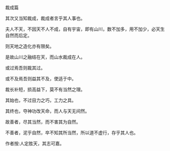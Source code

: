 裁成篇

其次又当知裁成，裁成者言乎其人事也。

夫人不天，不因天不人不成，自有宇宙，即有山川，数不加多，用不加少，必天生自然而后定。

则天地之造化亦有限矣。

是故山川之融结在天，而山水裁成在人。

或过焉吾则裁其过。

或不及焉吾则益其不及，使适于中。

裁长补短，损高益下，莫不有当然之理。

其始也，不过目力之巧，工力之具。

其终也，夺神功改天命，而人与天无间然。

故善者，尽其当然，而不害其为自然。

不善者，泥乎自然，卒不知其所当然，所以道不虚行，存乎其人也。

作者按:人定胜天，其志可嘉。

